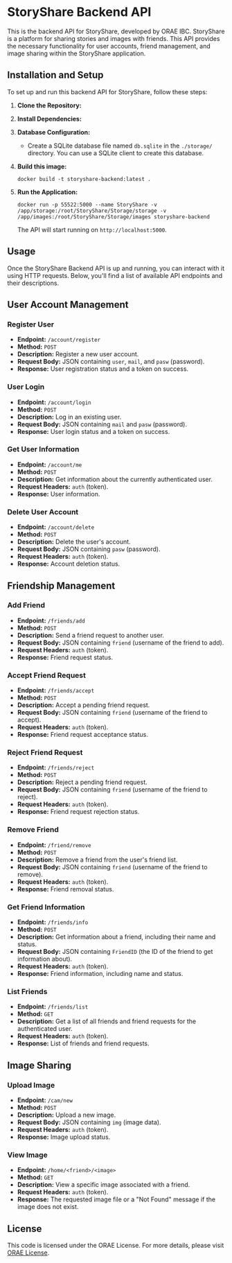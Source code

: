# StoryShare Backend API

This is the backend API for StoryShare, developed by ORAE IBC. StoryShare is a platform for sharing stories and images with friends. This API provides the necessary functionality for user accounts, friend management, and image sharing within the StoryShare application.

## Installation and Setup

To set up and run this backend API for StoryShare, follow these steps:

1. **Clone the Repository:**

2. **Install Dependencies:**

3. **Database Configuration:**

   - Create a SQLite database file named `db.sqlite` in the `./storage/` directory. You can use a SQLite client to create this database.

4. **Build this image:**

   ```shell
   docker build -t storyshare-backend:latest .
   ```

5. **Run the Application:**

   ```shell
   docker run -p 55522:5000 --name StoryShare -v /app/storage:/root/StoryShare/Storage/storage -v /app/images:/root/StoryShare/Storage/images storyshare-backend
   ```

   The API will start running on `http://localhost:5000`.

## Usage

Once the StoryShare Backend API is up and running, you can interact with it using HTTP requests. Below, you'll find a list of available API endpoints and their descriptions.

## User Account Management

### Register User

- **Endpoint:** `/account/register`
- **Method:** `POST`
- **Description:** Register a new user account.
- **Request Body:** JSON containing `user`, `mail`, and `pasw` (password).
- **Response:** User registration status and a token on success.

### User Login

- **Endpoint:** `/account/login`
- **Method:** `POST`
- **Description:** Log in an existing user.
- **Request Body:** JSON containing `mail` and `pasw` (password).
- **Response:** User login status and a token on success.

### Get User Information

- **Endpoint:** `/account/me`
- **Method:** `POST`
- **Description:** Get information about the currently authenticated user.
- **Request Headers:** `auth` (token).
- **Response:** User information.

### Delete User Account

- **Endpoint:** `/account/delete`
- **Method:** `POST`
- **Description:** Delete the user's account.
- **Request Body:** JSON containing `pasw` (password).
- **Request Headers:** `auth` (token).
- **Response:** Account deletion status.

## Friendship Management

### Add Friend

- **Endpoint:** `/friends/add`
- **Method:** `POST`
- **Description:** Send a friend request to another user.
- **Request Body:** JSON containing `friend` (username of the friend to add).
- **Request Headers:** `auth` (token).
- **Response:** Friend request status.

### Accept Friend Request

- **Endpoint:** `/friends/accept`
- **Method:** `POST`
- **Description:** Accept a pending friend request.
- **Request Body:** JSON containing `friend` (username of the friend to accept).
- **Request Headers:** `auth` (token).
- **Response:** Friend request acceptance status.

### Reject Friend Request

- **Endpoint:** `/friends/reject`
- **Method:** `POST`
- **Description:** Reject a pending friend request.
- **Request Body:** JSON containing `friend` (username of the friend to reject).
- **Request Headers:** `auth` (token).
- **Response:** Friend request rejection status.

### Remove Friend

- **Endpoint:** `/friend/remove`
- **Method:** `POST`
- **Description:** Remove a friend from the user's friend list.
- **Request Body:** JSON containing `friend` (username of the friend to remove).
- **Request Headers:** `auth` (token).
- **Response:** Friend removal status.

### Get Friend Information

- **Endpoint:** `/friends/info`
- **Method:** `POST`
- **Description:** Get information about a friend, including their name and status.
- **Request Body:** JSON containing `FriendID` (the ID of the friend to get information about).
- **Request Headers:** `auth` (token).
- **Response:** Friend information, including name and status.

### List Friends

- **Endpoint:** `/friends/list`
- **Method:** `GET`
- **Description:** Get a list of all friends and friend requests for the authenticated user.
- **Request Headers:** `auth` (token).
- **Response:** List of friends and friend requests.

## Image Sharing

### Upload Image

- **Endpoint:** `/cam/new`
- **Method:** `POST`
- **Description:** Upload a new image.
- **Request Body:** JSON containing `img` (image data).
- **Request Headers:** `auth` (token).
- **Response:** Image upload status.

### View Image

- **Endpoint:** `/home/<friend>/<image>`
- **Method:** `GET`
- **Description:** View a specific image associated with a friend.
- **Request Headers:** `auth` (token).
- **Response:** The requested image file or a "Not Found" message if the image does not exist.

## License

This code is licensed under the ORAE License. For more details, please visit [ORAE License](https://orae.one/license).